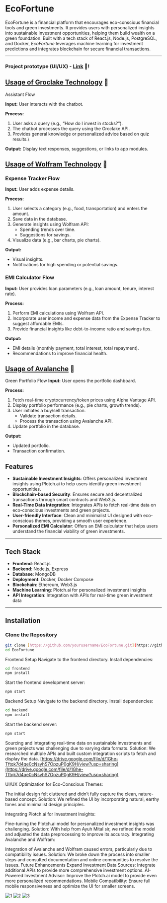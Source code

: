# EcoFortune

EcoFortune is a financial platform that encourages eco-conscious financial tools and green investments. It provides users with personalized insights into sustainable investment opportunities, helping them build wealth on a green foundation. Built with a tech stack of React.js, Node.js, PostgreSQL, and Docker, *EcoFortune* leverages machine learning for investment predictions and integrates blockchain for secure financial transactions.

---
### Project prototype (UI/UX) - [Link](https://tinyurl.com/Prototype-Eco-Fortune) 🚀!

## [Usage of Groclake Technology](https://github.com/Rajkishore08/EcoFortune-Techno-Spirits/blob/main/Plotch_ai/README.md) 🚀
Assistant Flow

**Input:** User interacts with the chatbot.

**Process:**
1. User asks a query (e.g., “How do I invest in stocks?”).
2. The chatbot processes the query using the Groclake API.
3. Provides general knowledge or personalized advice based on quiz results.\

**Output:** Display text responses, suggestions, or links to app modules.

## [Usage of Wolfram Technology](https://github.com/Rajkishore08/EcoFortune-Techno-Spirits/blob/main/Wolfram%20-%20Expense%20Tracker%20ans%20EMI%20calculator/README.md) 🚀
### Expense Tracker Flow
**Input:** User adds expense details.

**Process:**
1. User selects a category (e.g., food, transportation) and enters the amount.
2. Save data in the database.
3. Generate insights using Wolfram API:
    - Spending trends over time.
    - Suggestions for savings.
4. Visualize data (e.g., bar charts, pie charts).
   
**Output:**
- Visual insights.
- Notifications for high spending or potential savings.

### EMI Calculator Flow
**Input:** User provides loan parameters (e.g., loan amount, tenure, interest rate).

**Process:**
1. Perform EMI calculations using Wolfram API.
2. Incorporate user income and expense data from the Expense Tracker to suggest affordable EMIs.
3. Provide financial insights like debt-to-income ratio and savings tips.
   
**Output:**
- EMI details (monthly payment, total interest, total repayment).
- Recommendations to improve financial health.

## [Usage of Avalanche](https://github.com/Rajkishore08/EcoFortune-Techno-Spirits/blob/main/Green%20Portfolio%20-%20Avalanche/README.md) 🚀
Green Portfolio Flow
**Input:** User opens the portfolio dashboard.

**Process:**
1. Fetch real-time cryptocurrency/token prices using Alpha Vantage API.
2. Display portfolio performance (e.g., pie charts, growth trends).
3. User initiates a buy/sell transaction.
    - Validate transaction details.
    - Process the transaction using Avalanche API.
4. Update portfolio in the database.

**Output:**
- Updated portfolio.
- Transaction confirmation.

## Features

- **Sustainable Investment Insights**: Offers personalized investment insights using Plotch.ai to help users identify green investment opportunities.
- **Blockchain-based Security**: Ensures secure and decentralized transactions through smart contracts and Web3.js.
- **Real-Time Data Integration**: Integrates APIs to fetch real-time data on eco-conscious investments and green projects.
- **User-friendly Interface**: Clean and minimalist UI designed with eco-conscious themes, providing a smooth user experience.
- **Personalized EMI Calculator**: Offers an EMI calculator that helps users understand the financial viability of green investments.

---

## Tech Stack

- **Frontend**: React.js
- **Backend**: Node.js, Express
- **Database**: MongoDB
- **Deployment**: Docker, Docker Compose
- **Blockchain**: Ethereum, Web3.js
- **Machine Learning**: Plotch.ai for personalized investment insights
- **API Integration**: Integration with APIs for real-time green investment data

---

## Installation

### Clone the Repository

```bash
git clone [https://github.com/yourusername/EcoFortune.git](https://github.com/Rajkishore08/EcoFortune-Techno-Spirits)
cd EcoFortune
```

Frontend Setup
Navigate to the frontend directory.
Install dependencies:
```bash
cd frontend
npm install
```
Start the frontend development server:
```bash
npm start
```
Backend Setup
Navigate to the backend directory.
Install dependencies:
```bash
cd backend
npm install
```
Start the backend server:
```bash
npm start
```
Sourcing and integrating real-time data on sustainable investments and green projects was challenging due to varying data formats.
Solution: We researched multiple APIs and built custom integration scripts to fetch and display the data.
[https://drive.google.com/file/d/1Ghe-Tftqk7d4qe0cNsyhS7OpzuP0gK9H/view?usp=sharing](https://drive.google.com/file/d/1Ghe-Tftqk7d4qe0cNsyhS7OpzuP0gK9H/view?usp=sharing)

UI/UX Optimization for Eco-Conscious Themes:

The initial design felt cluttered and didn’t fully capture the clean, nature-based concept.
Solution: We refined the UI by incorporating natural, earthy tones and minimalist design principles.

Integrating Plotch.ai for Investment Insights:

Fine-tuning the Plotch.ai model for personalized investment insights was challenging.
Solution: With help from Ayuh Mital sir, we refined the model and adjusted the data preprocessing to improve its accuracy.
Integrating Avalanche and Wolfram:

Integration of Avalanche and Wolfram caused errors, particularly due to compatibility issues.
Solution: We broke down the process into smaller steps and consulted documentation and online communities to resolve the issues.
Future Enhancements
Expand Investment Data Sources: Integrate additional APIs to provide more comprehensive investment options.
AI-Powered Investment Advisor: Improve the Plotch.ai model to provide even more personalized recommendations.
Mobile Compatibility: Ensure full mobile responsiveness and optimize the UI for smaller screens.

![1](https://github.com/user-attachments/assets/2d066423-86c8-43c2-bf2a-fa1fc42132f3)
![2](https://github.com/user-attachments/assets/5b703782-2b09-4195-8d4c-697f0f3d56b5)
![3](https://github.com/user-attachments/assets/7bb3c984-534f-4013-9f32-aebf767bc874)

